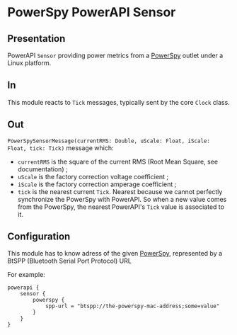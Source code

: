 # PowerSpy PowerAPI Sensor

## Presentation

PowerAPI `Sensor` providing power metrics from a [PowerSpy](http://www.alciom.com/fr/produits/powerspy2.html "PowerSpy") outlet under a Linux platform. 

## In

This module reacts to `Tick` messages, typically sent by the core `Clock` class.

## Out

`PowerSpySensorMessage(currentRMS: Double, uScale: Float, iScale: Float, tick: Tick)` message which:
* `currentRMS` is the square of the current RMS (Root Mean Square, see documentation) ;
* `uScale` is the factory correction voltage coefficient ;
* `iScale` is the factory correction amperage coefficient ;
* `tick` is the nearest current `Tick`. Nearest because we cannot perfectly synchronize the PowerSpy with PowerAPI. So when a new value comes from the PowerSpy, the nearest PowerAPI's `Tick` value is associated to it.

## Configuration

This module has to know adress of the given [PowerSpy](http://www.alciom.com/fr/produits/powerspy2.html "PowerSpy"), represented by a BtSPP (Bluetooth Serial Port Protocol) URL

For example:
```
powerapi {
	sensor {
		powerspy {
			spp-url = "btspp://the-powerspy-mac-address;some=value"
		}
	}
}
```
